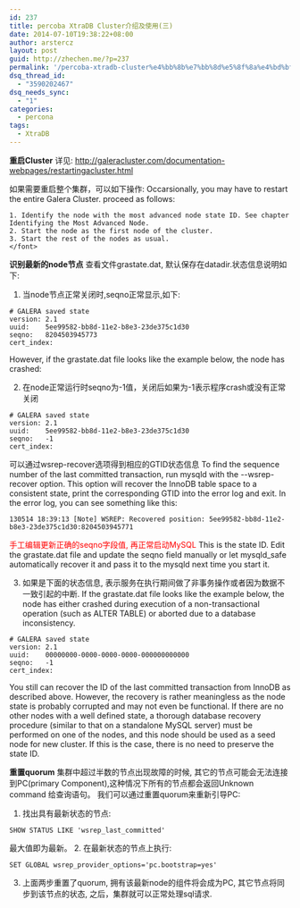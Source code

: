 ```yaml
---
id: 237
title: percoba XtraDB Cluster介绍及使用(三)
date: 2014-07-10T19:38:22+08:00
author: arstercz
layout: post
guid: http://zhechen.me/?p=237
permalink: '/percoba-xtradb-cluster%e4%bb%8b%e7%bb%8d%e5%8f%8a%e4%bd%bf%e7%94%a8%e4%b8%89/'
dsq_thread_id:
  - "3590202467"
dsq_needs_sync:
  - "1"
categories:
  - percona
tags:
  - XtraDB
---
```

<strong>重启Cluster</strong>
详见: <a href="http://galeracluster.com/documentation-webpages/restartingacluster.html"><font color="blue">http://galeracluster.com/documentation-webpages/restartingacluster.html</font></a>

如果需要重启整个集群，可以如下操作:
Occarsionally, you may have to restart the entire Galera Cluster. proceed as follows:
```<font color="blue">
1. Identify the node with the most advanced node state ID. See chapter Identifying the Most Advanced Node.
2. Start the node as the first node of the cluster.
3. Start the rest of the nodes as usual.
</font>
```
<!--more-->


<strong>识别最新的node节点</strong>
查看文件grastate.dat, 默认保存在datadir.状态信息说明如下:

1. 当node节点正常关闭时,seqno正常显示,如下:
```
# GALERA saved state
version: 2.1
uuid:    5ee99582-bb8d-11e2-b8e3-23de375c1d30
seqno:   8204503945773
cert_index:
```
However, if the grastate.dat file looks like the example below, the node has crashed:

2. 在node正常运行时seqno为-1值，关闭后如果为-1表示程序crash或没有正常关闭
```
# GALERA saved state
version: 2.1
uuid:    5ee99582-bb8d-11e2-b8e3-23de375c1d30
seqno:   -1
cert_index:
```
可以通过wsrep-recover选项得到相应的GTID状态信息
To find the sequence number of the last committed transaction, run mysqld with the --wsrep-recover option. This option will recover the InnoDB table space to a consistent state, print the corresponding GTID into the error log and exit. In the error log, you can see something like this:
```
130514 18:39:13 [Note] WSREP: Recovered position: 5ee99582-bb8d-11e2-b8e3-23de375c1d30:8204503945771
```
<font color="red">手工编辑更新正确的seqno字段值, 再正常启动MySQL</font>
This is the state ID. Edit the grastate.dat file and update the seqno field manually or let mysqld_safe automatically recover it and pass it to the mysqld next time you start it.

3. 如果是下面的状态信息, 表示服务在执行期间做了非事务操作或者因为数据不一致引起的中断.
If the grastate.dat file looks like the example below, the node has either crashed during execution of a non-transactional operation (such as ALTER TABLE) or aborted due to a database inconsistency.
```
# GALERA saved state
version: 2.1
uuid:    00000000-0000-0000-0000-000000000000
seqno:   -1
cert_index:
```
You still can recover the ID of the last committed transaction from InnoDB as described above. However, the recovery is rather meaningless as the node state is probably corrupted and may not even be functional. If there are no other nodes with a well defined state, a thorough database recovery procedure (similar to that on a standalone MySQL server) must be performed on one of the nodes, and this node should be used as a seed node for new cluster. If this is the case, there is no need to preserve the state ID.

<strong>重置quorum</strong>
集群中超过半数的节点出现故障的时候, 其它的节点可能会无法连接到PC(primary Component),这种情况下所有的节点都会返回Unknown command 给查询语句。
我们可以通过重置quorum来重新引导PC:
1. 找出具有最新状态的节点:
```
SHOW STATUS LIKE 'wsrep_last_committed'
```
最大值即为最新。
2. 在最新状态的节点上执行:
```
SET GLOBAL wsrep_provider_options='pc.bootstrap=yes'
```
3. 上面两步重置了quorum, 拥有该最新node的组件将会成为PC, 其它节点将同步到该节点的状态, 之后，集群就可以正常处理sql请求.